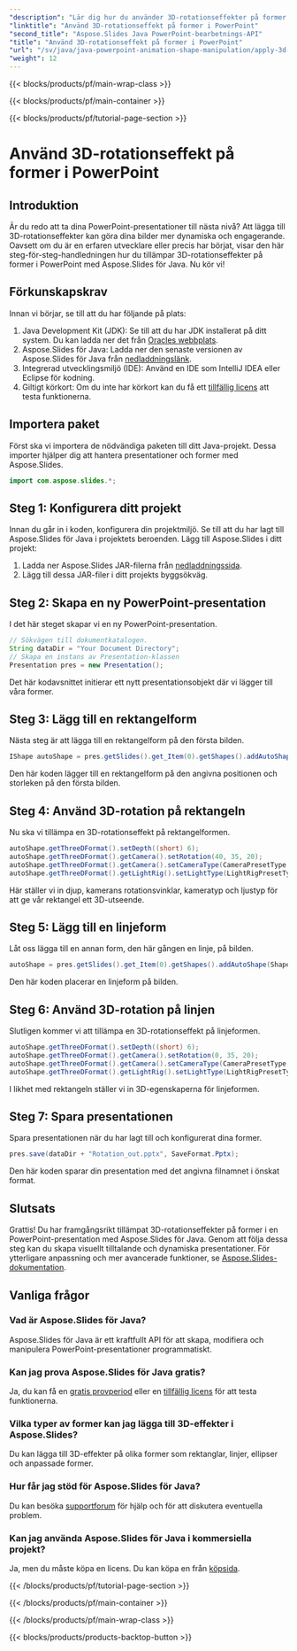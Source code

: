 ```yaml
---
"description": "Lär dig hur du använder 3D-rotationseffekter på former i PowerPoint med Aspose.Slides för Java med den här omfattande steg-för-steg-handledningen."
"linktitle": "Använd 3D-rotationseffekt på former i PowerPoint"
"second_title": "Aspose.Slides Java PowerPoint-bearbetnings-API"
"title": "Använd 3D-rotationseffekt på former i PowerPoint"
"url": "/sv/java/java-powerpoint-animation-shape-manipulation/apply-3d-rotation-effect-shapes-powerpoint/"
"weight": 12
---
```


{{< blocks/products/pf/main-wrap-class >}}

{{< blocks/products/pf/main-container >}}

{{< blocks/products/pf/tutorial-page-section >}}

# Använd 3D-rotationseffekt på former i PowerPoint

## Introduktion
Är du redo att ta dina PowerPoint-presentationer till nästa nivå? Att lägga till 3D-rotationseffekter kan göra dina bilder mer dynamiska och engagerande. Oavsett om du är en erfaren utvecklare eller precis har börjat, visar den här steg-för-steg-handledningen hur du tillämpar 3D-rotationseffekter på former i PowerPoint med Aspose.Slides för Java. Nu kör vi!
## Förkunskapskrav
Innan vi börjar, se till att du har följande på plats:
1. Java Development Kit (JDK): Se till att du har JDK installerat på ditt system. Du kan ladda ner det från [Oracles webbplats](https://www.oracle.com/java/technologies/javase-downloads.html).
2. Aspose.Slides för Java: Ladda ner den senaste versionen av Aspose.Slides för Java från [nedladdningslänk](https://releases.aspose.com/slides/java/).
3. Integrerad utvecklingsmiljö (IDE): Använd en IDE som IntelliJ IDEA eller Eclipse för kodning.
4. Giltigt körkort: Om du inte har körkort kan du få ett [tillfällig licens](https://purchase.aspose.com/temporary-license/) att testa funktionerna.
## Importera paket
Först ska vi importera de nödvändiga paketen till ditt Java-projekt. Dessa importer hjälper dig att hantera presentationer och former med Aspose.Slides.
```java
import com.aspose.slides.*;

```
## Steg 1: Konfigurera ditt projekt
Innan du går in i koden, konfigurera din projektmiljö. Se till att du har lagt till Aspose.Slides för Java i projektets beroenden.
Lägg till Aspose.Slides i ditt projekt:
1. Ladda ner Aspose.Slides JAR-filerna från [nedladdningssida](https://releases.aspose.com/slides/java/).
2. Lägg till dessa JAR-filer i ditt projekts byggsökväg.
## Steg 2: Skapa en ny PowerPoint-presentation
I det här steget skapar vi en ny PowerPoint-presentation.
```java
// Sökvägen till dokumentkatalogen.
String dataDir = "Your Document Directory";
// Skapa en instans av Presentation-klassen
Presentation pres = new Presentation();
```
Det här kodavsnittet initierar ett nytt presentationsobjekt där vi lägger till våra former.
## Steg 3: Lägg till en rektangelform
Nästa steg är att lägga till en rektangelform på den första bilden.
```java
IShape autoShape = pres.getSlides().get_Item(0).getShapes().addAutoShape(ShapeType.Rectangle, 30, 30, 200, 200);
```
Den här koden lägger till en rektangelform på den angivna positionen och storleken på den första bilden.
## Steg 4: Använd 3D-rotation på rektangeln
Nu ska vi tillämpa en 3D-rotationseffekt på rektangelformen.
```java
autoShape.getThreeDFormat().setDepth((short) 6);
autoShape.getThreeDFormat().getCamera().setRotation(40, 35, 20);
autoShape.getThreeDFormat().getCamera().setCameraType(CameraPresetType.IsometricLeftUp);
autoShape.getThreeDFormat().getLightRig().setLightType(LightRigPresetType.Balanced);
```
Här ställer vi in djup, kamerans rotationsvinklar, kameratyp och ljustyp för att ge vår rektangel ett 3D-utseende.
## Steg 5: Lägg till en linjeform
Låt oss lägga till en annan form, den här gången en linje, på bilden.
```java
autoShape = pres.getSlides().get_Item(0).getShapes().addAutoShape(ShapeType.Line, 30, 300, 200, 200);
```
Den här koden placerar en linjeform på bilden.
## Steg 6: Använd 3D-rotation på linjen
Slutligen kommer vi att tillämpa en 3D-rotationseffekt på linjeformen.
```java
autoShape.getThreeDFormat().setDepth((short) 6);
autoShape.getThreeDFormat().getCamera().setRotation(0, 35, 20);
autoShape.getThreeDFormat().getCamera().setCameraType(CameraPresetType.IsometricLeftUp);
autoShape.getThreeDFormat().getLightRig().setLightType(LightRigPresetType.Balanced);
```
I likhet med rektangeln ställer vi in 3D-egenskaperna för linjeformen.
## Steg 7: Spara presentationen
Spara presentationen när du har lagt till och konfigurerat dina former.
```java
pres.save(dataDir + "Rotation_out.pptx", SaveFormat.Pptx);
```
Den här koden sparar din presentation med det angivna filnamnet i önskat format.
## Slutsats
Grattis! Du har framgångsrikt tillämpat 3D-rotationseffekter på former i en PowerPoint-presentation med Aspose.Slides för Java. Genom att följa dessa steg kan du skapa visuellt tilltalande och dynamiska presentationer. För ytterligare anpassning och mer avancerade funktioner, se [Aspose.Slides-dokumentation](https://reference.aspose.com/slides/java/).
## Vanliga frågor
### Vad är Aspose.Slides för Java?
Aspose.Slides för Java är ett kraftfullt API för att skapa, modifiera och manipulera PowerPoint-presentationer programmatiskt.
### Kan jag prova Aspose.Slides för Java gratis?
Ja, du kan få en [gratis provperiod](https://releases.aspose.com/) eller en [tillfällig licens](https://purchase.aspose.com/temporary-license/) för att testa funktionerna.
### Vilka typer av former kan jag lägga till 3D-effekter i Aspose.Slides?
Du kan lägga till 3D-effekter på olika former som rektanglar, linjer, ellipser och anpassade former.
### Hur får jag stöd för Aspose.Slides för Java?
Du kan besöka [supportforum](https://forum.aspose.com/c/slides/11) för hjälp och för att diskutera eventuella problem.
### Kan jag använda Aspose.Slides för Java i kommersiella projekt?
Ja, men du måste köpa en licens. Du kan köpa en från [köpsida](https://purchase.aspose.com/buy).

{{< /blocks/products/pf/tutorial-page-section >}}

{{< /blocks/products/pf/main-container >}}

{{< /blocks/products/pf/main-wrap-class >}}

{{< blocks/products/products-backtop-button >}}